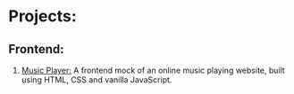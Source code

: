 # Projects:

## Frontend:
1. [Music Player:](https://github.com/piyush-mishra-codes/CodingBootcamps/tree/main/codingNinjas/Frontend/MusicPlayer "Repo link")
A frontend mock of an online music playing website, built using HTML, CSS and vanilla JavaScript.
